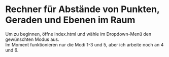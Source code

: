 # Rechner für Abstände von Punkten, Geraden und Ebenen im Raum

Um zu beginnen, öffne index.html und wähle im Dropdown-Menü den gewünschten Modus aus.
<br> Im Moment funktionieren nur die Modi 1-3 und 5, aber ich arbeite noch an 4 und 6.